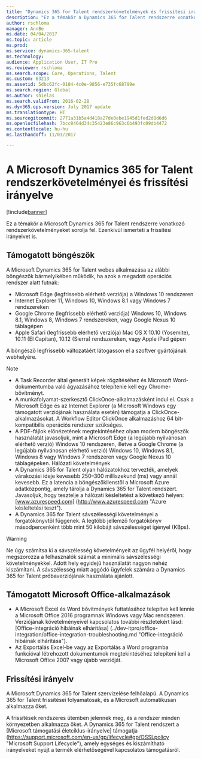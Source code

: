 ```yaml
---
title: "Dynamics 365 for Talent rendszerkövetelmények és frissítési irányelv"
description: "Ez a témakör a Dynamics 365 for Talent rendszerre vonatkozó rendszerkövetelményeket sorolja fel. Ezenkívül ismerteti a frissítési irányelvet is."
author: rschloma
manager: AnnBe
ms.date: 04/04/2017
ms.topic: article
ms.prod: 
ms.service: dynamics-365-talent
ms.technology: 
audience: Application User, IT Pro
ms.reviewer: rschloma
ms.search.scope: Core, Operations, Talent
ms.custom: 63213
ms.assetid: 5dbc62fc-0184-4c0e-9856-e735fc68799e
ms.search.region: Global
ms.author: shielas
ms.search.validFrom: 2016-02-28
ms.dyn365.ops.version: July 2017 update
ms.translationtype: HT
ms.sourcegitcommit: 2771a31b5a4d418a27de0ebe1945d1fed2d8d6d6
ms.openlocfilehash: 7bcc8464d34c35423e86c963c6b493fc09db4472
ms.contentlocale: hu-hu
ms.lasthandoff: 11/03/2017

---
```


# <a name="microsoft-dynamics-365-for-talent-system-requirements-and-update-policy"></a>A Microsoft Dynamics 365 for Talent rendszerkövetelményei és frissítési irányelve

[!include[banner](includes/banner.md)]


Ez a témakör a Microsoft Dynamics 365 for Talent rendszerre vonatkozó rendszerkövetelményeket sorolja fel. Ezenkívül ismerteti a frissítési irányelvet is.

## <a name="supported-web-browsers"></a>Támogatott böngészők

A Microsoft Dynamics 365 for Talent webes alkalmazása az alábbi böngészők bármelyikében működik, ha azok a megadott operációs rendszer alatt futnak: 

*   Microsoft Edge (legfrissebb elérhető verziója) a Windows 10 rendszeren
*   Internet Explorer 11, Windows 10, Windows 8.1 vagy Windows 7 rendszereken
*   Google Chrome (legfrissebb elérhető verziója) Windows 10, Windows 8.1, Windows 8, Windows 7 rendszereken, vagy Google Nexus 10 táblagépen
*   Apple Safari (legfrissebb elérhető verziója) Mac OS X 10.10 (Yosemite), 10.11 (El Capitan), 10.12 (Sierra) rendszereken, vagy Apple iPad gépen

A böngésző legfrissebb változatáért látogasson el a szoftver gyártójának webhelyére. 

> [!NOTE]
> * A Task Recorder által generált képek rögzítéséhez és Microsoft Word-dokumentumba való ágyazásához telepítenie kell egy Chrome-bővítményt. 
> * A munkafolyamat-szerkesztő ClickOnce-alkalmazásként indul el. Csak a Microsoft Edge és az Internet Explorer (a Microsoft Windows egy támogatott verziójának használata esetén) támogatja a ClickOnce-alkalmazásokat. A Workflow Editor ClickOnce alkalmazáshoz 64 bit-kompatibilis operációs rendszer szükséges.
> * A PDF-fájlok előnézetének megtekintéséhez olyan modern böngészők használatát javasoljuk, mint a Microsoft Edge (a legújabb nyilvánosan elérhető verzió) Windows 10 rendszeren, illetve a Google Chrome (a legújabb nyilvánosan elérhető verzió) Windows 10, Windows 8.1, Windows 8 vagy Windows 7 rendszeren vagy Google Nexus 10 táblagépeken.
Hálózati követelmények
> * A Dynamics 365 for Talent olyan hálózatokhoz tervezték, amelyek várakozási ideje kevesebb 250–300 milliszekund (ms) vagy annál kevesebb. Ez a latencia a böngészőklienstől a Microsoft Azure adatközpontig, amely tárolja a Dynamics 365 for Talent rendszert. Javasoljuk, hogy tesztelje a hálózati késleltetést a következő helyen: [www.azurespeed.com] (http://www.azurespeed.com "Azure késleltetési teszt").
> * A Dynamics 365 for Talent sávszélességi követelményei a forgatókönyvtől függenek. A legtöbb jellemző forgatókönyv másodpercenként több mint 50 kilobájt sávszélességet igényel (KBps).

> [!WARNING]
> Ne úgy számítsa ki a sávszélesség követelményeit az ügyfél helyéről, hogy megszorozza a felhasználók számát a minimális sávszélességi követelményekkel. Adott hely egyidejű használatát nagyon nehéz kiszámítani. A sávszélesség miatt aggódó ügyfelek számára a Dynamics 365 for Talent próbaverziójának használata ajánlott.

## <a name="supported-microsoft-office-applications"></a>Támogatott Microsoft Office-alkalmazások

*   A Microsoft Excel és Word bővítmények futtatásához telepítve kell lennie a Microsoft Office 2016 programnak Windows vagy Mac rendszeren. Verziójának követelményeivel kapcsolatos további részletekért lásd: [Office-integráció hibáinak elhárítása] (../dev-itpro/office-integration/office-integration-troubleshooting.md "Office-integráció hibáinak elhárítása").
*   Az Exportálás Excel-be vagy az Exportálás a Word programba funkcióval létrehozott dokumentumok megtekintéséhez telepíteni kell a Microsoft Office 2007 vagy újabb verzióját.

## <a name="update-policy"></a>Frissítési irányelv

A Microsoft Dynamics 365 for Talent szervizelése felhőalapú. A Dynamics 365 for Talent frissítései folyamatosak, és a Microsoft automatikusan alkalmazza őket.

A frissítések rendszeres ütemben jelennek meg, és a rendszer minden környezetben alkalmazza őket.  A Dynamics 365 for Talent rendszert a [Microsoft támogatási életciklus-irányelve] támogatja (https://support.microsoft.com/en-us/gp/lifecycle#gp/OSSLpolicy "Microsoft Support Lifecycle"), amely egységes és kiszámítható irányelveket nyújt a termék elérhetőségével kapcsolatos támogatásról.

